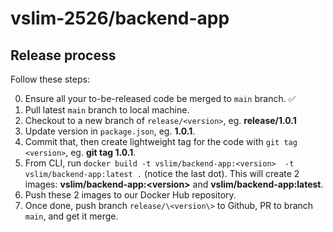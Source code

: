 # vslim-2526/backend-app

## Release process

Follow these steps:

0. Ensure all your to-be-released code be merged to `main` branch. ✅
1. Pull latest `main` branch to local machine.
2. Checkout to a new branch of `release/<version>`, eg. **release/1.0.1**
3. Update version in `package.json`, eg. **1.0.1**.
4. Commit that, then create lightweight tag for the code with `git tag <version>`, eg. **git tag 1.0.1**.
5. From CLI, run `docker build -t vslim/backend-app:<version>  -t vslim/backend-app:latest .` (notice the last dot). This will create 2 images: **vslim/backend-app:\<version\>** and **vslim/backend-app:latest**.
6. Push these 2 images to our Docker Hub repository.
7. Once done, push branch `release/\<version\>` to Github, PR to branch `main`, and get it merge.

